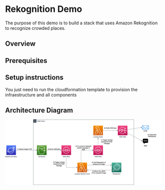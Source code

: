 # Rekognition Demo

The purpose of this demo is to build a stack that uses Amazon Rekognition to recognize crowded places.

## Overview

## Prerequisites

## Setup instructions

You just need to run the cloudformation template to provision the infraestructure and all components

## Architecture Diagram

<p align="center"> 
<img src="images/crowd_detection_diagram.png">
</p>

